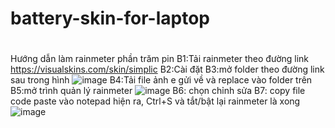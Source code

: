 # battery-skin-for-laptop
#
<space>Hướng dẫn làm rainmeter phần trăm pin<space>
<space>B1:Tải rainmeter theo đường link https://visualskins.com/skin/simplic<space>
B2:Cài đặt
B3:mở folder theo đường link sau trong hình
 ![image](https://user-images.githubusercontent.com/85268899/148028694-bc717f6c-4538-4f06-b1ca-d4434509437f.png)
B4:Tải file ảnh e gửi về và replace vào folder trên
B5:mở trình quản lý rainmeter
![image](https://user-images.githubusercontent.com/85268899/148028734-fee6842d-ceb9-45ae-95cd-03c9c899a523.png)
B6: chọn chỉnh sửa
B7: copy file code paste vào notepad hiện ra, Ctrl+S và tắt/bật lại rainmeter là xong
![image](https://user-images.githubusercontent.com/85268899/148028777-90daaa6c-84e8-455e-8098-c3fb9da6f51a.png)


 

